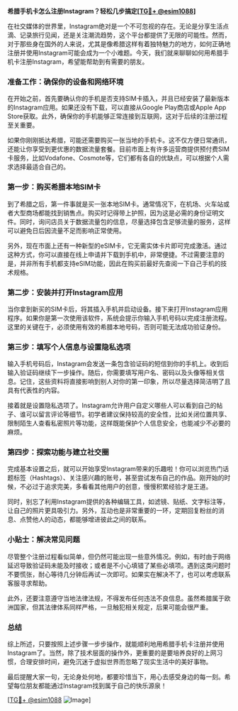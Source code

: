 **希腊手机卡怎么注册Instagram？轻松几步搞定[[TG💪+ @esim1088](https://t.me/s/esim1088)]**

在社交媒体的世界里，Instagram绝对是一个不可忽视的存在。无论是分享生活点滴、记录旅行见闻，还是关注潮流趋势，这个平台都提供了无限的可能性。然而，对于那些身在国外的人来说，尤其是像希腊这样有着独特魅力的地方，如何正确地注册并使用Instagram可能会成为一个小难题。今天，我们就来聊聊如何用希腊手机卡注册Instagram，希望能帮助到有需要的朋友。

### 准备工作：确保你的设备和网络环境

在开始之前，首先要确认你的手机是否支持SIM卡插入，并且已经安装了最新版本的Instagram应用。如果还没有下载，可以直接从Google Play商店或Apple App Store获取。此外，确保你的手机能够正常连接到互联网，这对于后续的注册过程至关重要。

如果你刚刚抵达希腊，可能还需要购买一张当地的手机卡。这不仅方便日常通讯，还能让你享受到更优惠的数据流量套餐。目前市面上有许多运营商提供预付费SIM卡服务，比如Vodafone、Cosmote等，它们都有各自的优缺点，可以根据个人需求选择最适合自己的。

### 第一步：购买希腊本地SIM卡

到了希腊之后，第一件事就是买一张本地SIM卡。通常情况下，在机场、火车站或者大型商场都能找到销售点。购买时记得带上护照，因为这是必需的身份证明文件。同时，询问店员关于数据流量包的信息，尽量选择包含足够流量的服务，这样可以避免日后因流量不足而影响正常使用。

另外，现在市面上还有一种新型的eSIM卡，它无需实体卡片即可完成激活。通过这种方式，你可以直接在线上申请并下载到手机中，非常便捷。不过需要注意的是，并非所有手机都支持eSIM功能，因此在购买前最好先查阅一下自己手机的技术规格。

### 第二步：安装并打开Instagram应用

当你拿到新买的SIM卡后，将其插入手机并启动设备。接下来打开Instagram应用程序。如果你是第一次使用该软件，系统会提示你输入手机号码以完成注册流程。这里的关键在于，必须使用有效的希腊本地号码，否则可能无法成功验证身份。

### 第三步：填写个人信息与设置隐私选项

输入手机号码后，Instagram会发送一条包含验证码的短信到你的手机上。收到后输入验证码继续下一步操作。随后，你需要填写用户名、密码以及头像等相关信息。记住，这些资料将直接影响到别人对你的第一印象，所以尽量选择简洁明了且具有代表性的内容。

接着就是设置隐私选项了。Instagram允许用户自定义哪些人可以看到自己的帖子、谁可以留言评论等细节。初学者建议保持较高的安全性，比如关闭位置共享、限制陌生人查看私密照片等功能，这样既能保护个人信息安全，也能减少不必要的麻烦。

### 第四步：探索功能与建立社交圈

完成基本设置之后，就可以开始享受Instagram带来的乐趣啦！你可以浏览热门话题标签（Hashtags）、关注感兴趣的账号，甚至尝试发布自己的作品。刚开始的时候，不必过于追求完美，多看看其他用户的创意，慢慢积累经验才是王道。

同时，别忘了利用Instagram提供的各种编辑工具，如滤镜、贴纸、文字标注等，让自己的照片更具吸引力。另外，互动也是非常重要的一环，定期回复粉丝的消息、点赞他人的动态，都能够增进彼此之间的联系。

### 小贴士：解决常见问题

尽管整个注册过程看似简单，但仍然可能出现一些意外情况。例如，有时由于网络延迟导致验证码未能及时接收；或者是不小心填错了某些必填项。遇到这类问题时不要慌张，耐心等待几分钟后再试一次即可。如果实在解决不了，也可以考虑联系客服寻求帮助。

此外，还要注意遵守当地法律法规，不得发布任何违法不良信息。虽然希腊属于欧洲国家，但其法律体系同样严格，一旦触犯相关规定，后果可能会很严重。

### 总结

综上所述，只要按照上述步骤一步步操作，就能顺利地用希腊手机卡注册并使用Instagram了。当然，除了技术层面的操作外，更重要的是要培养良好的上网习惯，合理安排时间，避免沉迷于虚拟世界而忽略了现实生活中的美好事物。

最后提醒大家一句，无论身处何地，都要珍惜当下，用心去感受身边的每一刻。希望每位朋友都能通过Instagram找到属于自己的快乐源泉！

[[TG💪+ @esim1088](https://t.me/s/esim1088) ![Image](https://i.postimg.cc/4NQfJmqS/Snipaste-2025-05-13-00-14-12.png)]